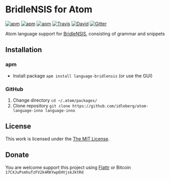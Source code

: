 # BridleNSIS for Atom

[![apm](https://img.shields.io/apm/l/language-bridlensis.svg?style=flat-square)](https://atom.io/packages/language-bridlensis)
[![apm](https://img.shields.io/apm/v/language-bridlensis.svg?style=flat-square)](https://atom.io/packages/language-bridlensis)
[![apm](https://img.shields.io/apm/dm/language-bridlensis.svg?style=flat-square)](https://atom.io/packages/language-bridlensis)
[![Travis](https://img.shields.io/travis/idleberg/atom-language-bridlensis.svg?style=flat-square)](https://travis-ci.org/idleberg/atom-language-bridlensis)
[![David](https://img.shields.io/david/dev/idleberg/atom-language-bridlensis.svg?style=flat-square)](https://david-dm.org/idleberg/atom-language-bridlensis#info=devDependencies)
[![Gitter](https://img.shields.io/badge/chat-Gitter-ff69b4.svg?style=flat-square)](https://gitter.im/NSIS-Dev/Atom)

Atom language support for [BridleNSIS](https://github.com/henrikor2/bridlensis), consisting of grammar and snippets

## Installation

### apm

* Install package `apm install language-bridlensis` (or use the GUI)

### GitHub

1. Change directory `cd ~/.atom/packages/`
2. Clone repository `git clone https://github.com/idleberg/atom-language-inno language-inno`

## License

This work is licensed under the [The MIT License](LICENSE.md).

## Donate

You are welcome support this project using [Flattr](https://flattr.com/submit/auto?user_id=idleberg&url=https://github.com/idleberg/atom-language-bridlensis) or Bitcoin `17CXJuPsmhuTzFV2k4RKYwpEHVjskJktRd`